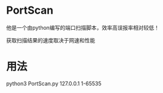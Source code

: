 # PortScan
他是一个由python编写的端口扫描脚本，效率高误报率相对较低！

获取扫描结果的速度取决于网速和性能

# 用法
python3 PortScan.py 127.0.0.1 1-65535
